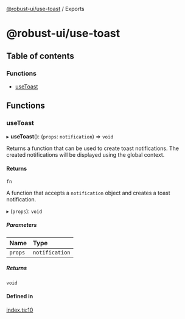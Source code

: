 [@robust-ui/use-toast](README.md) / Exports

# @robust-ui/use-toast

## Table of contents

### Functions

- [useToast](modules.md#usetoast)

## Functions

### useToast

▸ **useToast**(): (`props`: `notification`) => `void`

Returns a function that can be used to create toast notifications.
The created notifications will be displayed using the global context.

#### Returns

`fn`

A function that accepts a `notification` object and creates a toast notification.

▸ (`props`): `void`

##### Parameters

| Name | Type |
| :------ | :------ |
| `props` | `notification` |

##### Returns

`void`

#### Defined in

[index.ts:10](https://github.com/nahuelRosas/robust-ui/blob/e75e912/packages/hooks/use-toast/src/index.ts#L10)
